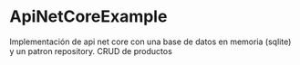 # ApiNetCoreExample
Implementación de api net core con una base de datos en memoria (sqlite) y un patron repository.
CRUD de productos
